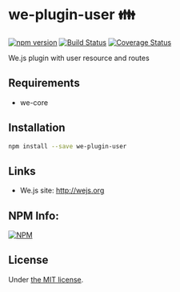 # we-plugin-user :family:

[![npm version](https://badge.fury.io/js/we-plugin-user.svg)](https://badge.fury.io/js/we-plugin-user) [![Build Status](https://travis-ci.org/wejs/we-plugin-user.svg?branch=master)](https://travis-ci.org/wejs/we-plugin-user) [![Coverage Status](https://coveralls.io/repos/github/wejs/we-plugin-user/badge.svg?branch=master)](https://coveralls.io/github/wejs/we-plugin-user?branch=master)

We.js plugin with user resource and routes

## Requirements

- we-core

## Installation

```sh
npm install --save we-plugin-user
```

## Links

- We.js site: http://wejs.org

## NPM Info:

[![NPM](https://nodei.co/npm/we-plugin-user.png?downloads=true&downloadRank=true&stars=true)](https://nodei.co/npm/we-plugin-user/)

## License

Under [the MIT license](https://github.com/wejs/we/blob/master/LICENSE.md).
